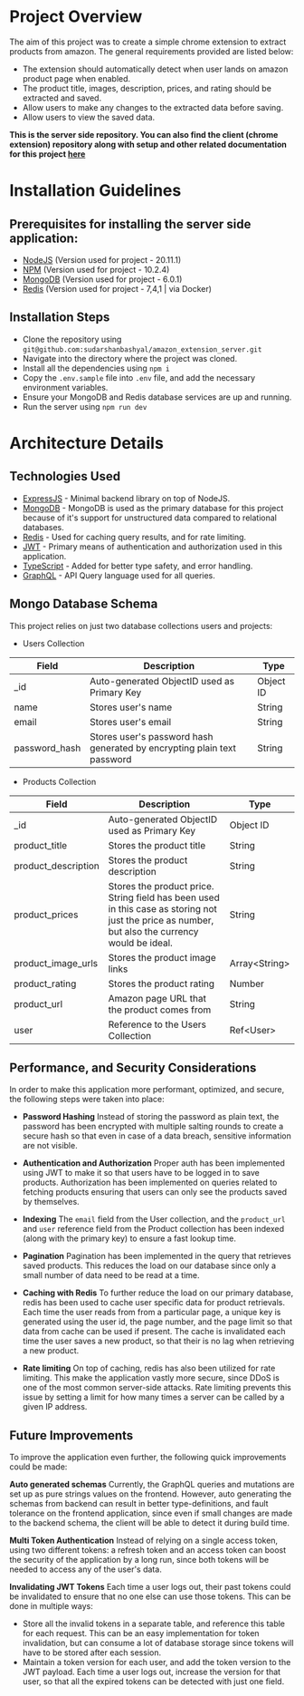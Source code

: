 # Project Overview
The aim of this project was to create a simple chrome extension to extract products from amazon. The general requirements provided are listed below: 

 - The extension should automatically detect when user lands on amazon product page when enabled.
 - The product title, images, description, prices, and rating should be extracted and saved. 
 - Allow users to make any changes to the extracted data before saving.
 - Allow users to view the saved data. 

**This is the server side repository. You can also find the client (chrome extension) repository along with setup and other related documentation for this project [here](https://github.com/sudarshanbashyal/amazon_extension_client)** 

# Installation Guidelines
## Prerequisites for installing the server side application:

 - [NodeJS](https://nodejs.org/en/download/package-manager) (Version used for project - 20.11.1)
 - [NPM](https://docs.npmjs.com/downloading-and-installing-node-js-and-npm) (Version used for project - 10.2.4)
 - [MongoDB](https://www.mongodb.com/) (Version used for project - 6.0.1)
 - [Redis](https://redis.io/) (Version used for project - 7,4,1 | via Docker)

## Installation Steps

 - Clone the repository using `git@github.com:sudarshanbashyal/amazon_extension_server.git`
 - Navigate into the directory where the project was cloned.
 - Install all the dependencies using `npm i`
 - Copy the `.env.sample` file into `.env` file, and add the necessary environment variables.
 - Ensure your MongoDB and Redis database services are up and running.
 - Run the server using `npm run dev`

# Architecture Details
## Technologies Used


 - [ExpressJS](https://expressjs.com/) - Minimal backend library on top of NodeJS.
 - [MongoDB](https://www.mongodb.com/) - MongoDB is used as the primary database for this project because of it's support for unstructured data compared to relational databases.
 - [Redis](https://redis.io/) - Used for caching query results, and for rate limiting. 
 -  [JWT](https://jwt.io/) - Primary means of authentication and authorization used in this application.
 -  [TypeScript](https://www.typescriptlang.org/) - Added for better type safety, and error handling. 
 - [GraphQL](https://graphql.org/) - API Query language used for all queries. 

## Mongo Database Schema
This project relies on just two database collections users and projects:

 - Users Collection
	 
|Field|Description|Type|
|--|--|--|
| _id | Auto-generated ObjectID used as Primary Key  |Object ID
|name|Stores user's name|String
|email|Stores user's email|String
|password_hash|Stores user's password hash generated by encrypting plain text password|String

 - Products Collection
	 
|Field|Description|Type|
|--|--|--|
| _id | Auto-generated ObjectID used as Primary Key  |Object ID
|product_title|Stores the product title|String
|product_description|Stores the product description|String
|product_prices|Stores the product price. String field has been used in this case as storing not just the price as number, but also the currency would be ideal.|String
|product_image_urls|Stores the product image links|Array\<String>
|product_rating|Stores the product rating|Number
|product_url|Amazon page URL that the product comes from|String
|user|Reference to the Users Collection|Ref\<User>

## Performance, and Security Considerations
In order to make this application more performant, optimized, and secure, the following steps were taken into place:

 - **Password Hashing**
	Instead of storing the password as plain text, the password has been encrypted with multiple salting rounds to create a secure hash so that even in case of a data breach, sensitive information are not visible.
	
 - **Authentication and Authorization**
	 Proper auth has been implemented using JWT to make it so that users have to be logged in to save products. Authorization has been implemented on queries related to fetching products ensuring that users can only see the products saved by themselves.
	 
 - **Indexing**
	The `email` field from the User collection, and the `product_url` and `user` reference field from the Product collection has been indexed (along with the primary key) to ensure a fast lookup time.
	
 - **Pagination**
	 Pagination has been implemented in the query that retrieves saved products. This reduces the load on our database since only a small number of data need to be read at a time.
	 
  - **Caching with Redis**
	 To further reduce the load on our primary database, redis has been used to cache user specific data for product retrievals. Each time the user reads from from a particular page, a unique key is generated using the user id, the page number, and the page limit so that data from cache can be used if present.
	 The cache is invalidated each time the user saves a new product, so that their is no lag when retrieving a new product.
	 
 - **Rate limiting**
	 On top of caching, redis has also been utilized for rate limiting. This make the application vastly more secure, since DDoS is one of the most common server-side attacks. Rate limiting prevents this issue by setting a limit for how many times a server can be called by a given IP address.

## Future Improvements
To improve the application even further, the following quick improvements could be made:

**Auto generated schemas**
	Currently, the GraphQL queries and mutations are set up as pure strings values on the frontend. However, auto generating the schemas from backend can result in better type-definitions, and fault tolerance on the frontend application, since even if small changes are made to the backend schema, the client will be able to detect it during build time.

**Multi Token Authentication**
	Instead of relying on a single access token, using two different tokens: a refresh token and an access token can boost the security of the application by a long run, since both tokens will be needed to access any of the user's data.
	
**Invalidating JWT Tokens**
	Each time a user logs out, their past tokens could be invalidated to ensure that no one else can use those tokens. This can be done in multiple ways:
 - Store all the invalid tokens in a separate table, and reference this table for each request. This can be an easy implementation for token invalidation, but can consume a lot of database storage since tokens will have to be stored after each session.
 - Maintain a token version for each user, and add the token version to the JWT payload. Each time a user logs out, increase the version for that user, so that all the expired tokens can be detected with just one field. 

	

